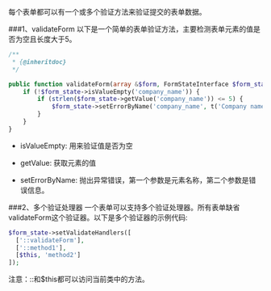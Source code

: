 每个表单都可以有一个或多个验证方法来验证提交的表单数据。

###1、validateForm
以下是一个简单的表单验证方法，主要检测表单元素的值是否为空且长度大于5。

```php
/**
 * {@inheritdoc}
 */

public function validateForm(array &$form, FormStateInterface $form_state) {
    if (!$form_state->isValueEmpty('company_name')) {
        if (strlen($form_state->getValue('company_name')) <= 5) {
            $form_state->setErrorByName('company_name', t('Company name is less than 5 characters'));
        }
    }
}
```

* isValueEmpty: 用来验证值是否为空

* getValue: 获取元素的值

* setErrorByName: 抛出异常错误，第一个参数是元素名称，第二个参数是错误信息。


###2、多个验证处理器
一个表单可以支持多个验证处理器。所有表单缺省validateForm这个验证器。以下是多个验证器的示例代码:

```php
$form_state->setValidateHandlers([
  ['::validateForm'],
  ['::method1'],
  [$this, 'method2']
]);
```

注意：::和$this都可以访问当前类中的方法。